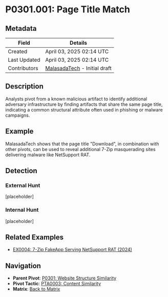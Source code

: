 # P0301.001: Page Title Match

## Metadata
| Field          | Details                                      |
|----------------|----------------------------------------------|
| Created        | April 03, 2025 02:14 UTC                    |
| Last Updated   | April 03, 2025 02:14 UTC                    |
| Contributors   | [MalasadaTech](../contributors.md#malasadatech) - Initial draft |

## Description
Analysts pivot from a known malicious artifact to identify additional adversary infrastructure by finding artifacts that share the same page title, indicating a common structural attribute often used in phishing or malware campaigns.

## Example
MalasadaTech shows that the page title "Download", in combination with other pivots, can be used to reveal additional 7-Zip masquerading sites delivering malware like NetSupport RAT.

## Detection

### External Hunt
[placeholder]

### Internal Hunt
[placeholder]

## Related Examples
- [EX0004: 7-Zip FakeApp Serving NetSupport RAT (2024)](../examples/EX0004.md)

## Navigation
- **Parent Pivot**: [P0301: Website Structure Similarity](P0301.md)
- **Pivot Tactic**: [PTA0003: Content Similarity](../pivot-tactics/PTA0003/main.md)
- **Matrix**: [Back to Matrix](../matrix.md)